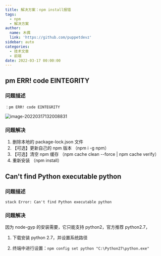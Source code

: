 ```yaml
---
title: 解决方案：npm install报错
tags:
  - npm
  - 解决方案
author:
  name: 木偶
  link: 'https://github.com/puppetdevz'
sidebar: auto
categories:
  - 技术文章
  - 前端
date: 2022-03-17 00:00:00
---
```




## pm ERR! code EINTEGRITY

### 问题描述

```shell
：pm ERR! code EINTEGRITY
```

![image-20220317132008831](http://img.puppetdev.top/image/note/0df6ae6fb0bd9e492fb05a3d8d15b2d3.png)

### 问题解决

1. 删除本地的 package-lock.json 文件
2. 【可选】更新自己的 npm 版本 （npm i -g npm）
3. 【可选】清空 npm 缓存 （npm cache clean --force | npm cache verify）
4. 重新安装 （npm install）

## Can't find Python executable python

### 问题描述

```
stack Error: Can't find Python executable python
```

### 问题解决

因为 node-gyp 的安装需要，它只能支持 python2，官方推荐 python2.7，

1. 下载安装 python 2.7，并设置系统路径

2. 终端中进行设置：`npm config set python "C:\Python27\python.exe"`



